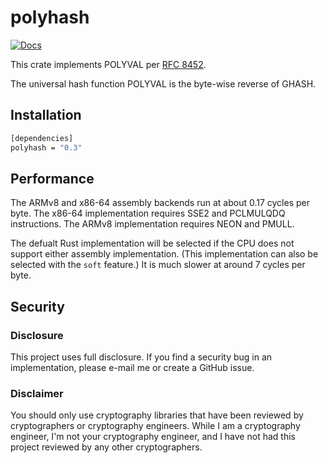 # polyhash

[![Docs][docs-img]][docs-link]

This crate implements POLYVAL per [RFC 8452](https://datatracker.ietf.org/doc/html/rfc8452).

The universal hash function POLYVAL is the byte-wise reverse of
GHASH.

## Installation

```bash
[dependencies]
polyhash = "0.3"
```

## Performance

The ARMv8 and x86-64 assembly backends run at about 0.17 cycles
per byte. The x86-64 implementation requires SSE2 and PCLMULQDQ
instructions. The ARMv8 implementation requires NEON and PMULL.

The defualt Rust implementation will be selected if the CPU does
not support either assembly implementation. (This implementation
can also be selected with the `soft` feature.) It is much
slower at around 7 cycles per byte.

## Security

### Disclosure

This project uses full disclosure. If you find a security bug in
an implementation, please e-mail me or create a GitHub issue.

### Disclaimer

You should only use cryptography libraries that have been
reviewed by cryptographers or cryptography engineers. While I am
a cryptography engineer, I'm not your cryptography engineer, and
I have not had this project reviewed by any other cryptographers.

[//]: # (badges)

[docs-img]: https://docs.rs/polyhash/badge.svg
[docs-link]: https://docs.rs/polyhash
